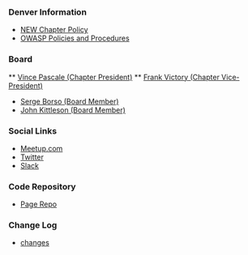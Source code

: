 ### Denver Information 
* [NEW Chapter Policy](https://owasp.org/www-policy/operational/chapters)
* [OWASP Policies and Procedures](https://owasp.org/www-policy/)
### Board
** [Vince Pascale (Chapter President)](mailto:vince.pascale@owasp.org)
** [Frank Victory (Chapter Vice-President)](mailto:frank.victory@owasp.org)
* [Serge Borso (Board Member)](mailto:serge.borso@owasp.org)
* [John Kittleson (Board Member)](mailto:john.kittleson@owasp.org)

### Social Links
* [Meetup.com](https://www.meetup.com/Denver-OWASP/)
* [Twitter](https://twitter.com/owasp303)
* [Slack](https://join.slack.com/t/denver-owasp/shared_invite/zt-d9ncxhfp-Px6DZBZhsRplWExVbJnm0w) 

### Code Repository
* [Page Repo](https://github.com/OWASP/www-chapter-denver)

### Change Log
* [changes](https://github.com/OWASP/www-chapter-denver/commits/master)
